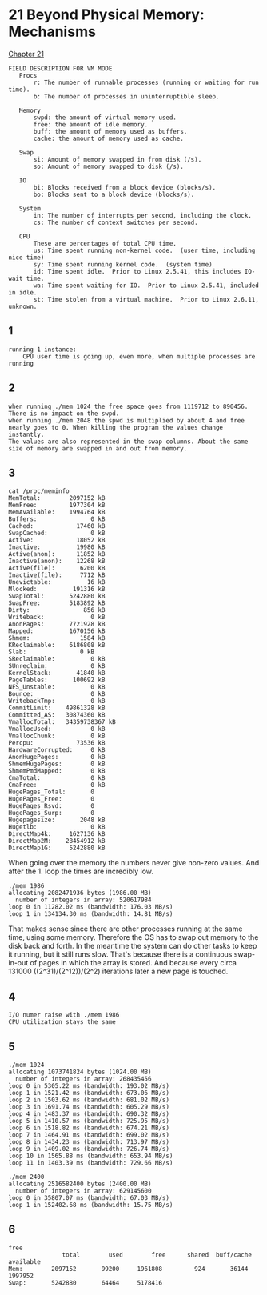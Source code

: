 # 21 Beyond Physical Memory: Mechanisms

[Chapter 21](http://pages.cs.wisc.edu/~remzi/OSTEP/vm-beyondphys.pdf)

~~~
FIELD DESCRIPTION FOR VM MODE
   Procs
       r: The number of runnable processes (running or waiting for run time).
       b: The number of processes in uninterruptible sleep.

   Memory
       swpd: the amount of virtual memory used.
       free: the amount of idle memory.
       buff: the amount of memory used as buffers.
       cache: the amount of memory used as cache.

   Swap
       si: Amount of memory swapped in from disk (/s).
       so: Amount of memory swapped to disk (/s).

   IO
       bi: Blocks received from a block device (blocks/s).
       bo: Blocks sent to a block device (blocks/s).

   System
       in: The number of interrupts per second, including the clock.
       cs: The number of context switches per second.

   CPU
       These are percentages of total CPU time.
       us: Time spent running non-kernel code.  (user time, including nice time)
       sy: Time spent running kernel code.  (system time)
       id: Time spent idle.  Prior to Linux 2.5.41, this includes IO-wait time.
       wa: Time spent waiting for IO.  Prior to Linux 2.5.41, included in idle.
       st: Time stolen from a virtual machine.  Prior to Linux 2.6.11, unknown.
~~~

## 1



~~~
running 1 instance:
	CPU user time is going up, even more, when multiple processes are running
~~~

## 2

~~~
when running ./mem 1024 the free space goes from 1119712 to 890456. There is no impact on the swpd.
when running ./mem 2048 the spwd is multiplied by about 4 and free nearly goes to 0. When killing the program the values change instantly.
The values are also represented in the swap columns. About the same size of memory are swapped in and out from memory.
~~~

## 3

~~~
cat /proc/meminfo
MemTotal:        2097152 kB
MemFree:         1977304 kB
MemAvailable:    1994764 kB
Buffers:               0 kB
Cached:            17460 kB
SwapCached:            0 kB
Active:            18052 kB
Inactive:          19980 kB
Active(anon):      11852 kB
Inactive(anon):    12268 kB
Active(file):       6200 kB
Inactive(file):     7712 kB
Unevictable:          16 kB
Mlocked:          191316 kB
SwapTotal:       5242880 kB
SwapFree:        5183892 kB
Dirty:               856 kB
Writeback:             0 kB
AnonPages:       7721928 kB
Mapped:          1670156 kB
Shmem:              1584 kB
KReclaimable:    6186808 kB
Slab:               0 kB
SReclaimable:          0 kB
SUnreclaim:            0 kB
KernelStack:       41840 kB
PageTables:       100692 kB
NFS_Unstable:          0 kB
Bounce:                0 kB
WritebackTmp:          0 kB
CommitLimit:    49861328 kB
Committed_AS:   30874360 kB
VmallocTotal:   34359738367 kB
VmallocUsed:           0 kB
VmallocChunk:          0 kB
Percpu:            73536 kB
HardwareCorrupted:     0 kB
AnonHugePages:         0 kB
ShmemHugePages:        0 kB
ShmemPmdMapped:        0 kB
CmaTotal:              0 kB
CmaFree:               0 kB
HugePages_Total:       0
HugePages_Free:        0
HugePages_Rsvd:        0
HugePages_Surp:        0
Hugepagesize:       2048 kB
Hugetlb:               0 kB
DirectMap4k:     1627136 kB
DirectMap2M:    28454912 kB
DirectMap1G:     5242880 kB
~~~

When going over the memory the numbers never give non-zero values. And after the 1. loop the times are incredibly low. 

~~~
./mem 1986
allocating 2082471936 bytes (1986.00 MB)
  number of integers in array: 520617984
loop 0 in 11282.02 ms (bandwidth: 176.03 MB/s)
loop 1 in 134134.30 ms (bandwidth: 14.81 MB/s)
~~~

That makes sense since there are other processes running at the same time, using some memory. Therefore the OS has to swap out memory to the disk back and forth.
In the meantime the system can do other tasks to keep it running, but it still runs slow. That's because there is a continuous swap-in-out of pages in which the array is stored.
And because every circa 131000 ((2^31)/(2^12))/(2^2) iterations later a new page is touched.

## 4

~~~
I/O numer raise with ./mem 1986
CPU utilization stays the same
~~~

## 5
~~~
./mem 1024
allocating 1073741824 bytes (1024.00 MB)
  number of integers in array: 268435456
loop 0 in 5305.22 ms (bandwidth: 193.02 MB/s)
loop 1 in 1521.42 ms (bandwidth: 673.06 MB/s)
loop 2 in 1503.62 ms (bandwidth: 681.02 MB/s)
loop 3 in 1691.74 ms (bandwidth: 605.29 MB/s)
loop 4 in 1483.37 ms (bandwidth: 690.32 MB/s)
loop 5 in 1410.57 ms (bandwidth: 725.95 MB/s)
loop 6 in 1518.82 ms (bandwidth: 674.21 MB/s)
loop 7 in 1464.91 ms (bandwidth: 699.02 MB/s)
loop 8 in 1434.23 ms (bandwidth: 713.97 MB/s)
loop 9 in 1409.02 ms (bandwidth: 726.74 MB/s)
loop 10 in 1565.88 ms (bandwidth: 653.94 MB/s)
loop 11 in 1403.39 ms (bandwidth: 729.66 MB/s)
~~~

~~~
./mem 2400
allocating 2516582400 bytes (2400.00 MB)
  number of integers in array: 629145600
loop 0 in 35807.07 ms (bandwidth: 67.03 MB/s)
loop 1 in 152402.68 ms (bandwidth: 15.75 MB/s)
~~~
## 6

~~~
free
               total        used        free      shared  buff/cache   available
Mem:        2097152       99200     1961808         924       36144     1997952
Swap:       5242880       64464     5178416
~~~
